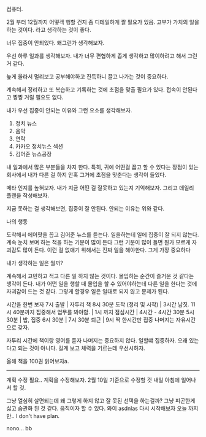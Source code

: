 컴퓨터.

2월 부터 12월까지 어떻겍 행할 건지 좀 디테일하게 짤 필요가 있음. 
고부가 가치의 일을하는 것이다. 라고 생각하는 것이 좋다.

너무 집중이 안되었다. 왜그런가 생각해보자.

우선 하루 일과를 생각해보자.
내가 너무 편협하게 좁게 생각하고 많이하려고 해서 그런거 같다.

높게 올라서 멀리보고 공부해야하고 진득하니 끌고 나가는 것이 중요하다.

계속해서 정리하고 또 복습하고 기록하는 것에 초점을 맞출 필요가 있다.
접속이 안된다고 찡찡 거릴 필요도 없다.

내가 우선 집중이 안되는 이유와 그런 요소를 생각해보자.

1. 정치 뉴스
2. 음악
3. 연락
4. 카카오 정치뉴스 섹션
5. 김어준 뉴스공장

내 일과에서 많은 부분들을 차지 한다. 특히, 귀에 어떤걸 꼽고 할 수 있다는 장점이 있는 회사에서 내가 다른 걸 하지 안혹 그거에 초점을 맞춘다는 생각이 들었다.

메타 인지를 높혀보자.
내가 지금 어떤 걸 잘못하고 있는지 기억해보자. 그리고 데일리 플랜을 작성해보자.

지금 못하는 걸 생각해보면, 집중이 잘 안된다. 안되는 이유는 위와 같다.

나의 행동

도착해서 에어팟을 꼽고 김어준 뉴스를 듣는다.
일을하는데 일에 집중이 잘 되지 않는다.
계속 눈치 보며 하는 척을 하는 기분이 많이 든다
그런 기분이 많이 들면 뭔가 모르게 자괴감도 많이 든다.
이런 걸 없애기 위해서는 진짜 일을 해야한다. 그게 가장 중요하다

내가 생각하는 일은 뭘까?

계속해서 고민하고 적고 다른 일 하지 않는 것이다.
몰입하는 순간이 즐거운 것 같다는 생각이 든다. 내가 어떤 일을 행할 때 몰입을 할 수 있어야하는데 다른 일을 한다는 것에 자괴감이 드는 것 같다. 그렇게 할경우 일은 일대로 되지 않고 문제가 된다.

시간을 한번 보자
7시 출발
  | 자투리 책
8시 30분 도착 (정리 및 시작)
  | 3시간 남짓.
11시 40분까지 집중해서 업무를 봐야함.
  |
1시 까지 점심시간
  | 4시간 - 4시간 30분
5시 30분
  | 밥, 집중
6시 30분
  |
7시 30분 퇴근
  |
9시 딱 한시간만 집중
나머지는 자유시간으로 갖자.

자투리 시간에 책이랑 영어를 듣자 나머지는 중요하지 않다. 일할떄 집중하자. 오래 있는다고 되는 것이 아니다. 길게 보고 체력을 기르는데 우선시하자.

올해 책을 100권 읽어보자a.

---------

계획 수정 필요..
계획을 수정해보자.
2월 10일 기준으로 수정할 것
내일 아침에 일어나서 할 것.

그냥 열심히 살면되는데 왜 그렇게 하지 않고 잘 못된 선택을 하는걸까?
그냥 피곤한게 싫고 습관화 된 것 같다. 움직이자 할 수 있다.
와이 
asdnlas
다시 시작해보자
오늘 까지만..
I don't have plan.

nono... bb
